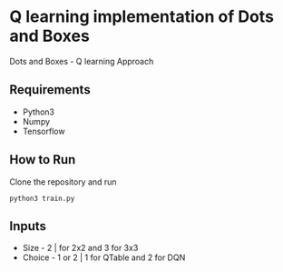 # Q learning implementation of Dots and Boxes
Dots and Boxes - Q learning Approach

## Requirements
* Python3
* Numpy
* Tensorflow

## How to Run

Clone the repository and run

`python3 train.py`


## Inputs

* Size - 2           | for 2x2 and 3 for 3x3
* Choice - 1 or 2    | 1 for QTable and 2 for DQN
